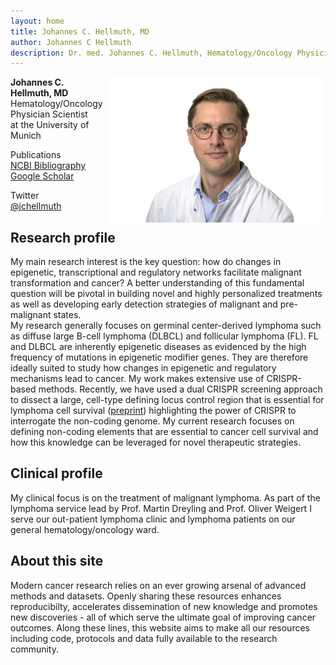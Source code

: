 ```yaml
---
layout: home
title: Johannes C. Hellmuth, MD 
author: Johannes C Hellmuth
description: Dr. med. Johannes C. Hellmuth, Hematology/Oncology Physician Scientist at the University of Munich focusing on Non-Hodgking Lymphoma (NHL), the role of the non-coding genome, epigenetics and transcription factors in lymphoid cancer biology. This website includes my research and clinical background, publications, code examples and tutorials. Name aliases are JCHellmuth, J. Hellmuth, Johannes Hellmuth, JC Hellmuth, Dr. med. J.C. Hellmuth.
---
```


<img style="float: right; width: 350px" src="images/jchellmuth_clinical.jpeg" alt="Dr. med. J.C. Hellmuth">

**Johannes C. Hellmuth, MD** <br>
Hematology/Oncology Physician Scientist<br>
at the University of Munich<br>

Publications<br>
[NCBI Bibliography](https://www.ncbi.nlm.nih.gov/myncbi/1pUmA1takio5y/bibliography/public/)<br>
[Google Scholar](https://scholar.google.com/citations?hl=de&user=voIBaRUAAAAJ)<br>

Twitter<br>
[@jchellmuth](http://twitter.com/jchellmuth)
<br>

## Research profile
My main research interest is the key question: how do changes in epigenetic, transcriptional and regulatory networks facilitate malignant transformation and cancer? A better understanding of this fundamental question will be pivotal in building novel and highly personalized treatments as well as developing early detection strategies of malignant and pre-malignant states.<br>
My research generally focuses on germinal center-derived lymphoma such as diffuse large B-cell lymphoma (DLBCL) and follicular lymphoma (FL). FL and DLBCL are inherently epigenetic diseases as evidenced by the high frequency of mutations in epigenetic modifier genes. They are therefore ideally suited to study how changes in epigenetic and regulatory mechanisms lead to cancer. My work makes extensive use of CRISPR-based methods. Recently, we have used a dual CRISPR screening approach to dissect a large, cell-type defining locus control region that is essential for lymphoma cell survival ([preprint](https://www.ncbi.nlm.nih.gov/pubmed/31723990/)) highlighting the power of CRISPR to interrogate the non-coding genome. My current research focuses on defining non-coding elements that are essential to cancer cell survival and how this knowledge can be leveraged for novel therapeutic strategies.

## Clinical profile
My clinical focus is on the treatment of malignant lymphoma. As part of the lymphoma service lead by Prof. Martin Dreyling and Prof. Oliver Weigert I serve our out-patient lymphoma clinic and lymphoma patients on our general hematology/oncology ward.<br>

## About this site
Modern cancer research relies on an ever growing arsenal of advanced methods and datasets. Openly sharing these resources enhances reproducibilty, accelerates dissemination of new knowledge and promotes new discoveries - all of which serve the ultimate goal of improving cancer outcomes.
Along these lines, this website aims to make all our resources including code, protocols and data fully available to the research community.
